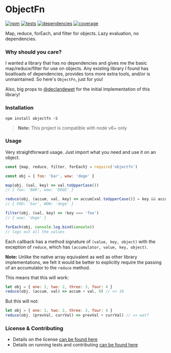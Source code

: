 # ObjectFn

[![npm](http://img.shields.io/npm/v/objectfn.svg?style=flat)](https://badge.fury.io/js/objectfn) [![tests](http://img.shields.io/travis/jescalan/objectfn/master.svg?style=flat)](https://travis-ci.org/jescalan/objectfn) [![dependencies](http://img.shields.io/david/jescalan/objectfn.svg?style=flat)](https://david-dm.org/jescalan/objectfn) [![coverage](http://img.shields.io/coveralls/jescalan/objectfn.svg?style=flat)](https://coveralls.io/github/jescalan/objectfn)

Map, reduce, forEach, and filter for objects. Lazy evaluation, no dependencies.

### Why should you care?

I wanted a library that has no dependencies and gives me the basic map/reduce/filter for use on objects. Any existing library I found has boatloads of dependencies, provides tons more extra tools, and/or is unmaintained. So here's `ObjectFn`, just for you!

Also, big props to [@declandewet](https://github.com/declandewet) for the initial implementation of this library!

### Installation

`npm install objectfn -S`

> **Note:** This project is compatible with node v6+ only

### Usage

Very straightforward usage. Just import what you need and use it on an object.

```js
const {map, reduce, filter, forEach} = require('objectfn')

const obj = { foo: 'bar', wow: 'doge' }

map(obj, (val, key) => val.toUpperCase())
// { foo: 'BAR', wow: 'DOGE' }

reduce(obj, (accum, val, key) => accum[val.toUpperCase()] = key && accum }, {})
// { FOO: 'bar', WOW: 'doge' }

filter(obj, (val, key) => !key === 'foo')
// { wow: 'doge' }

forEach(obj, console.log.bind(console))
// logs out all the values
```

Each callback has a method signature of `(value, key, object)` with the exception of `reduce`, which has `(accumulator, value, key, object)`.

**Note:** Unlike the native array equivalent as well as other library implementations, we felt it would be better to explicitly require the passing of an accumulator to the `reduce` method.

This means that this will work:

```js
let obj = { one: 1, two: 2, three: 3, four: 4 }
reduce(obj, (accum, val) => accum + val, 0) // => 10
```

But this will not:

```js
let obj = { one: 1, two: 2, three: 3, four: 4 }
reduce(obj, (prevVal, currVal) => prevVal + currVal) // => wat?
```

### License & Contributing

- Details on the license [can be found here](LICENSE.md)
- Details on running tests and contributing [can be found here](contributing.md)
